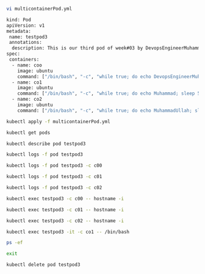 ```sh
vi multicontainerPod.yml
```

```sh
kind: Pod
apiVersion: v1
metadata:
 name: testpod3
 annotations:
  description: This is our third pod of week#03 by DevopsEngineerMuhammad
spec:
 containers:
  - name: coo
    image: ubuntu
    command: ["/bin/bash", "-c", "while true; do echo DevopsEngineerMuhammad; sleep 5 ; done"]
  - name: co1
    image: ubuntu
    command: ["/bin/bash", "-c", "while true; do echo Muhammad; sleep 5 ; done"]
  - name: co2
    image: ubuntu
    command: ["/bin/bash", "-c", "while true; do echo MuhammadUllah; sleep 5 ; done"]
```

```sh
kubectl apply -f multicontainerPod.yml
```

```sh
kubectl get pods
```

```sh
kubectl describe pod testpod3
```

```sh
kubectl logs -f pod testpod3
```

```sh
kubectl logs -f pod testpod3 -c c00
```

```sh
kubectl logs -f pod testpod3 -c c01
```

```sh
kubectl logs -f pod testpod3 -c c02
```

```sh
kubectl exec testpod3 -c c00 -- hostname -i
```

```sh
kubectl exec testpod3 -c c01 -- hostname -i
```

```sh
kubectl exec testpod3 -c c02 -- hostname -i
```

```sh
kubectl exec testpod3 -it -c co1 -- /bin/bash
```

```sh
ps -ef
```

```sh
exit
```

```sh
kubectl delete pod testpod3
```

